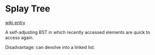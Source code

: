 # Splay Tree

[wiki entry](http://en.wikipedia.org/wiki/Splay_tree)

A self-adjusting BST in which recently accessed elements are quick to access again.

Disadvantage: can devolve into a linked list.
